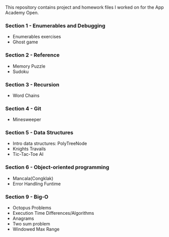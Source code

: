 This repository contains project and homework files I worked on for the App Academy Open.

### Section 1  - Enumerables and Debugging
* Enumerables exercises 
* Ghost game

### Section 2  - Reference
* Memory Puzzle
* Sudoku

### Section 3  - Recursion
* Word Chains

### Section 4  - Git
* Minesweeper

### Section 5  - Data Structures
* Intro data structures: PolyTreeNode
* Knights Travails
* Tic-Tac-Toe AI

### Section 6  - Object-oriented programming
* Mancala(Congklak)
* Error Handling Funtime


### Section 9  - Big-O
* Octopus Problems
* Execution Time Differences/Algorithms
* Anagrams
* Two sum problem
* Windowed Max Range